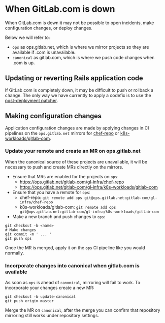 # When GitLab.com is down

When GitLab.com is down it may not be possible to open incidents, make configuration changes, or deploy changes.

Below we will refer to:

- `ops` as ops.gitlab.net, which is where we mirror projects so they are available if .com is unavailable.
- `canonical` as gitlab.com, which is where we push code changes when .com is up.

## Updating or reverting Rails application code

If GitLab.com is completely down, it may be difficult to push or rollback a change. The only way we have currently to apply a codefix is to use the [post-deployment patcher](https://ops.gitlab.net/gitlab-org/release/docs/-/blob/master/general/deploy/post-deployment-patches.md).

## Making configuration changes

Application configuration changes are made by applying changes in CI pipelines on the `ops.gitlab.net` mirrors for [chef-repo](https://ops.gitlab.net/gitlab-com/gl-infra/chef-repo) or [k8s-workloads/gitlab-com](https://ops.gitlab.net/gitlab-com/gl-infra/k8s-workloads/gitlab-com).

### Update your remote and create an MR on ops.gitlab.net

When the canonical source of these projects are unavailable, it will be necessary to push and create MRs directly on the mirrors.

- Ensure that MRs are enabled for the projects on `ops`:
  -  https://ops.gitlab.net/gitlab-com/gl-infra/chef-repo
  -  https://ops.gitlab.net/gitlab-com/gl-infra/k8s-workloads/gitlab-com
- Ensure that you have a remote for `ops`:
  - chef-repo: `git remote add ops git@ops.gitlab.net:gitlab-com/gl-infra/chef-repo`
  - k8s-workloads/gitlab-com: `git remote add ops git@ops.gitlab.net:gitlab-com/gl-infra/k8s-workloads/gitlab-com`
- Make a new branch and push changes to `ops`:

```
git checkout -b <name>
# Make changes
git commit -m ' ... '
git push ops
```

Once the MR is merged, apply it on the `ops` CI pipeline like you would normally.

### Incorporate changes into canonical when gitlab.com is available

As soon as `ops` is ahead of `canonical`, mirroring will fail to work. To incorporate your changes create a new MR:

```
git checkout -b update-canonical
git push origin master
```

Merge the MR on `canonical`, after the merge you can confirm that repository mirroring still works under repository settings.
